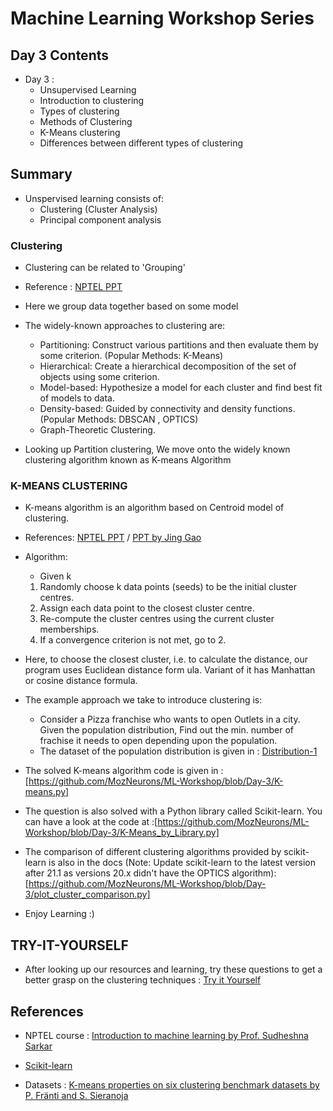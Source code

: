 # Machine Learning Workshop Series

## Day 3 Contents

* Day 3 :
  * Unsupervised Learning
  * Introduction to clustering
  * Types of clustering
  * Methods of Clustering
  * K-Means clustering
  * Differences between different types of clustering

## Summary

* Unspervised learning consists of:
  * Clustering (Cluster Analysis)
  * Principal component analysis

### Clustering

* Clustering can be related to 'Grouping'
* Reference : [NPTEL PPT](https://github.com/MozNeurons/ML-Workshop/blob/Day-3/9A-clustering-intro.pptx)
* Here we group data together based on some model
* The widely-known approaches to clustering are:
  * Partitioning: Construct various partitions and then evaluate them by some criterion. (Popular Methods: K-Means)
  * Hierarchical: Create a hierarchical decomposition of the set of objects using some criterion.
  * Model-based: Hypothesize a model for each cluster and find best fit of models to data.
  * Density-based: Guided by connectivity and density functions. (Popular Methods: DBSCAN , OPTICS)
  * Graph-Theoretic Clustering.

* Looking up Partition clustering, We move onto the widely known clustering algorithm known as K-means Algorithm

### K-MEANS CLUSTERING

* K-means algorithm is an algorithm based on Centroid model of clustering.

* References: [NPTEL PPT](https://github.com/MozNeurons/ML-Workshop/blob/Day-3/9B-kmeans-clustering.pptx) / [PPT by Jing Gao](https://github.com/MozNeurons/ML-Workshop/blob/Day-3/clustering_partitional.pdf)

* Algorithm:
  * Given k
  1. Randomly choose k data points (seeds) to be the initial cluster centres.
  2. Assign each data point to the closest cluster centre.
  3. Re-compute the cluster centres using the current cluster memberships.
  4. If a convergence criterion is not met, go to 2.

* Here, to choose the closest cluster, i.e. to calculate the distance, our program uses Euclidean distance form ula. Variant of it has Manhattan or cosine distance formula.

* The example approach we take to introduce clustering is:
  * Consider a Pizza franchise who wants to open Outlets in a city. Given the population distribution, Find out the min. number of frachise it needs to open depending upon the population.
  * The dataset of the population distribution is given in : [Distribution-1](https://github.com/MozNeurons/ML-Workshop/blob/Day-3/Datasets/Distribution-1.csv)

* The solved K-means algorithm code is given in : [https://github.com/MozNeurons/ML-Workshop/blob/Day-3/K-means.py]

* The question is also solved with a Python library called Scikit-learn. You can have a look at the code at :[https://github.com/MozNeurons/ML-Workshop/blob/Day-3/K-Means_by_Library.py]

* The comparison of different clustering algorithms provided by scikit-learn is also in the docs (Note: Update scikit-learn to the latest version after 21.1 as versions 20.x didn't have the OPTICS algorithm): [https://github.com/MozNeurons/ML-Workshop/blob/Day-3/plot_cluster_comparison.py]

* Enjoy Learning :)

## TRY-IT-YOURSELF

* After looking up our resources and learning, try these questions to get a better grasp on the clustering techniques : [Try it Yourself](https://github.com/MozNeurons/ML-Workshop/blob/Day-3/Try-It-Yourself/Try_it_yourself.md)

## References

* NPTEL course : [Introduction to machine learning by Prof. Sudheshna Sarkar](https://nptel.ac.in/courses/106105152/)

* [Scikit-learn](https://scikit-learn.org/stable/)

* Datasets : [K-means properties on six clustering benchmark datasets by P. Fränti and S. Sieranoja](http://cs.joensuu.fi/sipu/datasets/)

